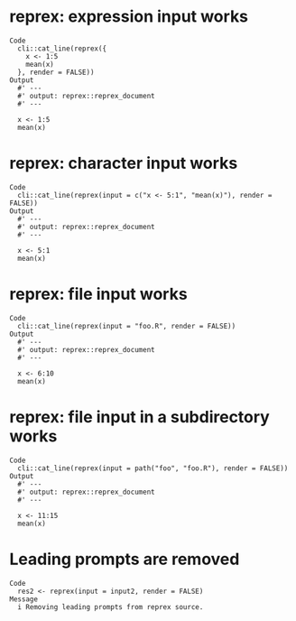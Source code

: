 # reprex: expression input works

    Code
      cli::cat_line(reprex({
        x <- 1:5
        mean(x)
      }, render = FALSE))
    Output
      #' ---
      #' output: reprex::reprex_document
      #' ---
      
      x <- 1:5
      mean(x)

# reprex: character input works

    Code
      cli::cat_line(reprex(input = c("x <- 5:1", "mean(x)"), render = FALSE))
    Output
      #' ---
      #' output: reprex::reprex_document
      #' ---
      
      x <- 5:1
      mean(x)

# reprex: file input works

    Code
      cli::cat_line(reprex(input = "foo.R", render = FALSE))
    Output
      #' ---
      #' output: reprex::reprex_document
      #' ---
      
      x <- 6:10
      mean(x)

# reprex: file input in a subdirectory works

    Code
      cli::cat_line(reprex(input = path("foo", "foo.R"), render = FALSE))
    Output
      #' ---
      #' output: reprex::reprex_document
      #' ---
      
      x <- 11:15
      mean(x)

# Leading prompts are removed

    Code
      res2 <- reprex(input = input2, render = FALSE)
    Message
      i Removing leading prompts from reprex source.

